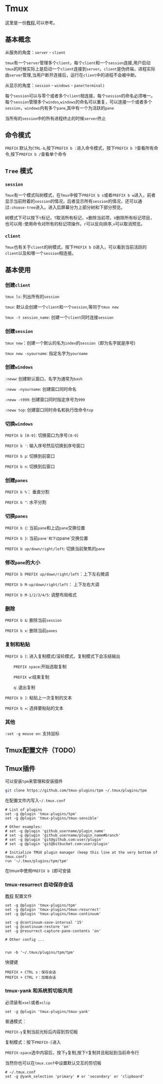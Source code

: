 # Tmux

这里是一份[教程](https://github.com/tmux/tmux/wiki/Getting-Started),可以参考。

## 基本概念
从服务的角度：`server` - `client`

`tmux`有一个`server`管理多个`client`，每个`client`和一个`session`连接,用户启动`tmux`的时候实际上是启动一个`client`连接到`server`。`client`是伪终端，进程实际由`server`管理,当用户断开连接后，运行在`client`中的进程不会被中断。

从显示的角度：`session` - `windows` - `pane(terminal)`

每个`session`可以与零个或者多个`client`相连接，每个`session`的命名必须唯一。每个`session`管理多个`windos`,`windows`的命名可以重复，可以连接一个或者多个`session`，`windows`内有多个`pane`,其中有一个为活跃的`pane`

当所有的`session`中的所有进程终止的时候`server`终止

## 命令模式

`PREFIX` 默认为`CTRL-b`,按下`PREFIX b :`进入命令模式，按下`PREFIX b ?`查看所有命令,按下`PREFIX b /`查看单个命令

## `Tree` 模式

### `session`
`Tmux`有一个模式叫树模式，在`Tmux`中按下`PREFIX b s`或者`PREFIX b w`进入，前者显示当前附着的`session`的情况，后者显示所有`session`的情况，还可以通过`:choose-tree`进入。进入后屏幕分为上部分树和下部分预览。

树模式下可以按下`t`标记，`T`取消所有标记，`x`删除当前项，`X`删除所有标记项目，也可以用`:`使用命令对所有的标记项操作。`r`可以反向排序,`v`可以取消预览。

### `client`

`Tmux`也有关于`client`的树模式，按下`PREFIX b D`进入，可以看到当前活跃的`client`以及和哪一个`session`相连接。

## 基本使用
### 创建`client`
`tmux ls`: 列出所有的`session`

`tmux`: 默认会创建一个`client`和一个`session`,等同于`tmux new`

`tmux -t session_name`: 创建一个`client`同时连接`session`

### 创建`session`
`tmux new`：创建一个默认的名为`index`的`session`（即为名字就是序号)

`tmux new -syourname`: 指定名字为`yourname`
### 创建`windows`
`:neww`: 创建默认窗口，名字为通常为`bash`

`:neww -nyourname`: 创建窗口同时命名

`:neww -t999`: 创建窗口同时指定序号为`999`

`:neww top`: 创建窗口同时命名和执行改命令`top`

### 切换`windows`

`PREFIX b [0-9]`: 切换窗口为序号`[0-9]`

`PREFIX b '`: 输入序号然后切换到序号窗口

`PREFIX b p`: 切换到前窗口

`PREFIX b n`: 切换到后窗口


### 创建`panes`
`PREFIX b %`： 垂直分割

`PREFIX b "`: 水平分割

### 切换`panes`

`PREFIX b {`: 当前`pane`和上边`pane`交换位置

`PREFIX b }`: 当前`pane‵和下边`pane`交换位置

`PREFIX b up/down/right/left`: 切换当前聚焦的`pane`

### 修改`pane`的大小

`PREFIX b PREFIX up/down/right/left`：上下左右微调

`PREFIX b M-up/down/right/left`： 上下左右大调

`PREFIX b M-1/2/3/4/5`: 调整布局格式

### 删除

`PREFIX b &`: 删除当前`session`

`PREFIX b x`: 删除当前`panes`

### 复制和粘贴
`PREFIX b [`: 进入复制模式/滚轮模式，复制模式下会冻结输出

&emsp;&emsp;`PREFIX space`:开始选取复制

&emsp;&emsp;`PREFIX w`:结束复制

&emsp;&emsp;`q`: 退出复制

`PREFIX b ]`: 粘贴上一次复制的文本

`PREFIX b =`: 选择要粘贴的文本


### 其他

`:set -g mouse on`: 支持鼠标

## Tmux配置文件（TODO）

## Tmux插件
可以安装`tpm`来管理和安装插件
```bash
git clone https://github.com/tmux-plugins/tpm ~/.tmux/plugins/tpm
```
在配置文件内写入`~/.tmux.conf`
```
# List of plugins
set -g @plugin 'tmux-plugins/tpm'
set -g @plugin 'tmux-plugins/tmux-sensible'

# Other examples:
# set -g @plugin 'github_username/plugin_name'
# set -g @plugin 'github_username/plugin_name#branch'
# set -g @plugin 'git@github.com:user/plugin'
# set -g @plugin 'git@bitbucket.com:user/plugin'

# Initialize TMUX plugin manager (keep this line at the very bottom of tmux.conf)
run '~/.tmux/plugins/tpm/tpm'
```
在tmux中使用`PREFIX b I`即可安装

### tmux-resurrect 自动保存会话
[教程](https://zhuanlan.zhihu.com/p/146544540)
配置文件
```
set -g @plugin 'tmux-plugins/tpm'
set -g @plugin 'tmux-plugins/tmux-resurrect'
set -g @plugin 'tmux-plugins/tmux-continuum'

set -g @continuum-save-interval '15'
set -g @continuum-restore 'on'
set -g @resurrect-capture-pane-contents 'on'
​
# Other config ... 

​
run -b '~/.tmux/plugins/tpm/tpm'
```
快捷键
```
PREFIX + CTRL s：保存会话
PREFIX + CTRL r：加载会话
```
### tmux-yank 和系统剪切板共用
必须装有`xsel`或者`xclip`
```
set -g @plugin 'tmux-plugins/tmux-yank'
```
普通模式：

`PREFIX-y`复制当前光标后内容到剪切板

复制模式：按下`PREFIX-[`进入

`PREFIX-space`选中内容后，按下`y`复制,按下`Y`复制并且粘贴到当前命令行

当然你也可以在`tmux.conf`中设置默认交互的剪切板
```
# ~/.tmux.conf
set -g @yank_selection 'primary' # or 'secondary' or 'clipboard'
```